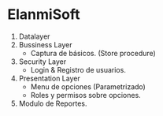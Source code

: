 # ElanmiSoft

1. Datalayer
2. Bussiness Layer
   - Captura de básicos. (Store procedure)
3. Security Layer
   - Login & Registro de usuarios.
4. Presentation Layer
   - Menu de opciones (Parametrizado)
   - Roles y permisos sobre opciones.
5. Modulo de Reportes.

